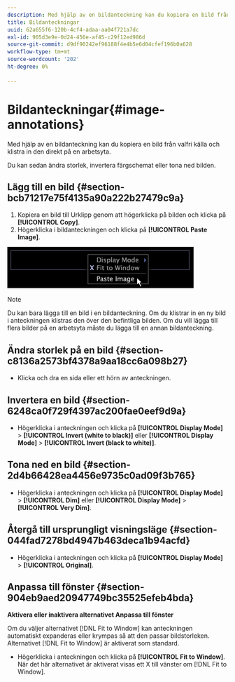 ```yaml
---
description: Med hjälp av en bildanteckning kan du kopiera en bild från valfri källa och klistra in den direkt på en arbetsyta.
title: Bildanteckningar
uuid: 62a655f6-120b-4cf4-adaa-aa04f721a7dc
exl-id: 905d3e9e-0d24-456e-af45-c29f12ed986d
source-git-commit: d9df90242ef96188f4e4b5e6d04cfef196b0a628
workflow-type: tm+mt
source-wordcount: '202'
ht-degree: 0%

---
```


# Bildanteckningar{#image-annotations}

Med hjälp av en bildanteckning kan du kopiera en bild från valfri källa och klistra in den direkt på en arbetsyta.

Du kan sedan ändra storlek, invertera färgschemat eller tona ned bilden.

## Lägg till en bild {#section-bcb71217e75f4135a90a222b27479c9a}

1. Kopiera en bild till Urklipp genom att högerklicka på bilden och klicka på **[!UICONTROL Copy]**.
1. Högerklicka i bildanteckningen och klicka på **[!UICONTROL Paste Image]**.

![](assets/mnu_Image_Paste.png)

>[!NOTE]
>
>Du kan bara lägga till en bild i en bildanteckning. Om du klistrar in en ny bild i anteckningen klistras den över den befintliga bilden. Om du vill lägga till flera bilder på en arbetsyta måste du lägga till en annan bildanteckning.

## Ändra storlek på en bild {#section-c8136a2573bf4378a9aa18cc6a098b27}

* Klicka och dra en sida eller ett hörn av anteckningen.

## Invertera en bild {#section-6248ca0f729f4397ac200fae0eef9d9a}

* Högerklicka i anteckningen och klicka på **[!UICONTROL Display Mode]** > **[!UICONTROL Invert (white to black)]** eller **[!UICONTROL Display Mode]** > **[!UICONTROL Invert (black to white)]**.

## Tona ned en bild {#section-2d4b66428ea4456e9735c0ad09f3b765}

* Högerklicka i anteckningen och klicka på **[!UICONTROL Display Mode]** > **[!UICONTROL Dim]** eller **[!UICONTROL Display Mode]** > **[!UICONTROL Very Dim]**.

## Återgå till ursprungligt visningsläge {#section-044fad7278bd4947b463deca1b94acfd}

* Högerklicka i anteckningen och klicka på **[!UICONTROL Display Mode]** > **[!UICONTROL Original]**.

## Anpassa till fönster {#section-904eb9aed20947749bc35525efeb4bda}

**Aktivera eller inaktivera alternativet Anpassa till fönster**

Om du väljer alternativet [!DNL Fit to Window] kan anteckningen automatiskt expanderas eller krympas så att den passar bildstorleken. Alternativet [!DNL Fit to Window] är aktiverat som standard.

* Högerklicka i anteckningen och klicka på **[!UICONTROL Fit to Window]**. När det här alternativet är aktiverat visas ett X till vänster om [!DNL Fit to Window].
